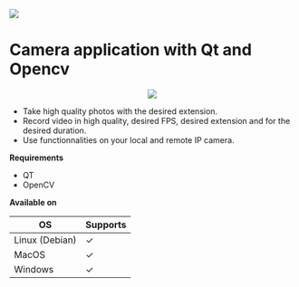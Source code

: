 ![](https://img.shields.io/badge/C%2B%2B-00599C?style=for-the-badge&logo=c%2B%2B&logoColor=white)

# Camera application with Qt and Opencv

<p align="center">
  <img src="https://ahmetfurkandemir.s3.amazonaws.com/camera.png" />
</p>


<ul>
  <li>Take high quality photos with the desired extension.</li>
  <li>Record video in high quality, desired FPS, desired extension and for the desired duration.</li>
  <li>Use functionnalities on your local and remote IP camera.</li>
</ul>

**Requirements**

<ul>
  <li>QT</li>
  <li>OpenCV</li>
</ul>

**Available on**

|        OS      |   Supports  |
| ---------------| ----------- |
| Linux (Debian) |      ✓      |
| MacOS          |      ✓      |
| Windows        |      ✓      |



